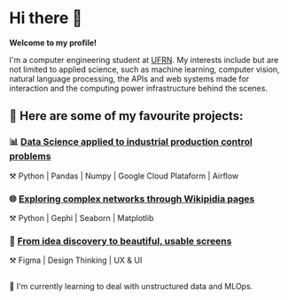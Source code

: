 # Hi there 👋

**Welcome to my profile!**

I'm a computer engineering student at [UFRN](https://www.ufrn.br/). My interests include but are not limited to applied science, such as machine learning, computer vision, natural language processing, the APIs and web systems made for interaction and the computing power infrastructure behind the scenes.
 

## 📂 Here are some of my favourite projects:

### 📊 [Data Science applied to industrial production control problems](https://github.com/deborahmoreira/data_science_ind_40)

⚒️ Python | Pandas | Numpy | Google Cloud Plataform | Airflow 

### 🌐 [Exploring complex networks through Wikipidia pages](https://github.com/deborahmoreira/data_structure_ii/tree/main/wikipedia_network)
⚒️ Python | Gephi | Seaborn | Matplotlib

### :calling: [From idea discovery to beautiful, usable screens](https://ballistic-budget-12a.notion.site/Deborah-Moreira-de6e875635c340c09536fee277609715)
⚒️ Figma | Design Thinking | UX & UI

##
🌱 I'm currently learning to deal with unstructured data and MLOps.

